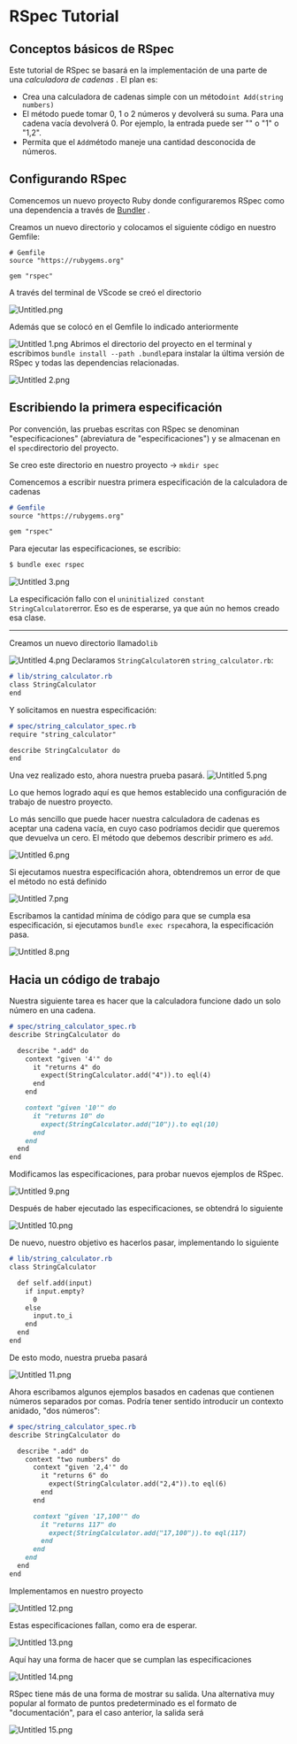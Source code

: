 # RSpec Tutorial

## **Conceptos básicos de RSpec**

Este tutorial de RSpec se basará en la implementación de una parte de una *calculadora de cadenas* . El plan es:

- Crea una calculadora de cadenas simple con un método`int Add(string numbers)`
- El método puede tomar 0, 1 o 2 números y devolverá su suma. Para una cadena vacía devolverá 0. Por ejemplo, la entrada puede ser "" o "1" o "1,2".
- Permita que el `Add`método maneje una cantidad desconocida de números.
    

## **Configurando RSpec**

Comencemos un nuevo proyecto Ruby donde configuraremos RSpec como una dependencia a través de [Bundler](https://bundler.io/) .

Creamos un nuevo directorio y colocamos el siguiente código en nuestro Gemfile:

```
# Gemfile
source "https://rubygems.org"

gem "rspec"
```

A través del terminal de VScode se creó el directorio

![Untitled.png](Imagenes%2FUntitled.png)

Además que se colocó en el Gemfile lo indicado anteriormente 

![Untitled 1.png](Imagenes%2FUntitled%201.png)
Abrimos el directorio del proyecto en el terminal y escribimos `bundle install --path .bundle`para instalar la última versión de RSpec y todas las dependencias relacionadas. 

![Untitled 2.png](Imagenes%2FUntitled%202.png)
## **Escribiendo la primera especificación**

Por convención, las pruebas escritas con RSpec se denominan "especificaciones" (abreviatura de "especificaciones") y se almacenan en el `spec`directorio del proyecto. 

Se creo este directorio en nuestro proyecto → `mkdir spec` 

Comencemos a escribir nuestra primera especificación de la calculadora de cadenas

```markdown
# Gemfile
source "https://rubygems.org"

gem "rspec"
```

Para ejecutar las especificaciones, se escribio: 

```markdown
$ bundle exec rspec
```
![Untitled 3.png](Imagenes%2FUntitled%203.png)
 
La especificación fallo con el `uninitialized constant StringCalculator`error. Eso es de esperarse, ya que aún no hemos creado esa clase.

---

Creamos un nuevo directorio llamado`lib`

![Untitled 4.png](Imagenes%2FUntitled%204.png) 
Declaramos `StringCalculator`en `string_calculator.rb`:

```markdown
# lib/string_calculator.rb
class StringCalculator
end
```

Y solicitamos en nuestra especificación:

```markdown
# spec/string_calculator_spec.rb
require "string_calculator"

describe StringCalculator do
end
```

Una vez realizado esto, ahora nuestra prueba pasará.
![Untitled 5.png](Imagenes%2FUntitled%205.png)
 
Lo que hemos logrado aquí es que hemos establecido una configuración de trabajo de nuestro proyecto.

Lo más sencillo que puede hacer nuestra calculadora de cadenas es aceptar una cadena vacía, en cuyo caso podríamos decidir que queremos que devuelva un cero. El método que debemos describir primero es `add`.

![Untitled 6.png](Imagenes%2FUntitled%206.png)
 
Si ejecutamos nuestra especificación ahora, obtendremos un error de que el método no está definido

![Untitled 7.png](Imagenes%2FUntitled%207.png)
 
Escribamos la cantidad mínima de código para que se cumpla esa especificación, si ejecutamos `bundle exec rspec`ahora, la especificación pasa.

![Untitled 8.png](Imagenes%2FUntitled%208.png)
 
## Hacia un código de trabajo

Nuestra siguiente tarea es hacer que la calculadora funcione dado un solo número en una cadena. 

```markdown
# spec/string_calculator_spec.rb
describe StringCalculator do

  describe ".add" do
    context "given '4'" do
      it "returns 4" do
        expect(StringCalculator.add("4")).to eql(4)
      end
    end

    context "given '10'" do
      it "returns 10" do
        expect(StringCalculator.add("10")).to eql(10)
      end
    end
  end
end
```

Modificamos las especificaciones, para probar nuevos ejemplos de RSpec.

![Untitled 9.png](Imagenes%2FUntitled%209.png)
 
Después de haber ejecutado las especificaciones, se obtendrá lo siguiente 

![Untitled 10.png](Imagenes%2FUntitled%2010.png)
 
De nuevo, nuestro objetivo es hacerlos pasar, implementando lo siguiente 

```markdown
# lib/string_calculator.rb
class StringCalculator

  def self.add(input)
    if input.empty?
      0
    else
      input.to_i
    end
  end
end
```

De esto modo, nuestra prueba pasará 

![Untitled 11.png](Imagenes%2FUntitled%2011.png)
 
Ahora escribamos algunos ejemplos basados en cadenas que contienen números separados por comas. Podría tener sentido introducir un contexto anidado, "dos números":

```markdown
# spec/string_calculator_spec.rb
describe StringCalculator do

  describe ".add" do
    context "two numbers" do
      context "given '2,4'" do
        it "returns 6" do
          expect(StringCalculator.add("2,4")).to eql(6)
        end
      end

      context "given '17,100'" do
        it "returns 117" do
          expect(StringCalculator.add("17,100")).to eql(117)
        end
      end
    end
  end
end
```

Implementamos en nuestro proyecto 

![Untitled 12.png](Imagenes%2FUntitled%2012.png)
 
Estas especificaciones fallan, como era de esperar.

![Untitled 13.png](Imagenes%2FUntitled%2013.png)
 
Aquí hay una forma de hacer que se cumplan las especificaciones

![Untitled 14.png](Imagenes%2FUntitled%2014.png)
 
RSpec tiene más de una forma de mostrar su salida. Una alternativa muy popular al formato de puntos predeterminado es el formato de "documentación", para el caso anterior, la salida será

![Untitled 15.png](Imagenes%2FUntitled%2015.png)
 
